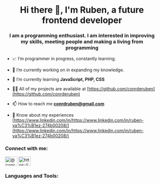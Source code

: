 <h1 align="center">Hi there 👋, I'm Ruben, a future frontend developer </h1>
<h3 align="center">I am a programming enthusiast. 
I am interested in improving my skills, meeting people and making a living from programming</h3>

- 📈 I’m programmer in progress, constantly learning.

- 🔬 I’m currently working on in expanding my knowledge.

- 🌱 I’m currently learning **JavaScript, PHP, CSS**

- 👨‍💻 All of my projects are available at [https://github.com/conrderuben](https://github.com/conrderuben)

- 📫 How to reach me **conrdruben@gmail.com**

- 📄 Know about my experiences [https://www.linkedin.com/in/https://www.linkedin.com/in/ruben-ya%C3%B1ez-274b00208/](https://www.linkedin.com/in/https://www.linkedin.com/in/ruben-ya%C3%B1ez-274b00208/)

<h3 align="left">Connect with me:</h3>
<p align="left">
<a href="https://twitter.com/@conrderuben" target="blank"><img align="center" src="https://raw.githubusercontent.com/rahuldkjain/github-profile-readme-generator/master/src/images/icons/Social/twitter.svg" alt="@conrderuben" height="30" width="40" /></a>
<a href="https://linkedin.com/in/https://www.linkedin.com/in/ruben-ya%C3%B1ez-274b00208/" target="blank"><img align="center" src="https://raw.githubusercontent.com/rahuldkjain/github-profile-readme-generator/master/src/images/icons/Social/linked-in-alt.svg" alt="https://www.linkedin.com/in/ruben-ya%C3%B1ez-274b00208/" height="30" width="40" /></a>
</p>

<h3 align="left">Languages and Tools:</h3>


